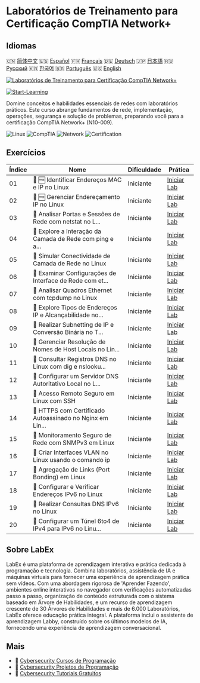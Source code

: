 # Laboratórios de Treinamento para Certificação CompTIA Network+

## Idiomas

🇨🇳 [简体中文](README_zh.md) 🇪🇸 [Español](README_es.md) 🇫🇷 [Français](README_fr.md) 🇩🇪 [Deutsch](README_de.md) 🇯🇵 [日本語](README_ja.md) 🇷🇺 [Русский](README_ru.md) 🇰🇷 [한국어](README_ko.md) 🇧🇷 [Português](README_pt.md) 🇺🇸 [English](README.md) 

[![Laboratórios de Treinamento para Certificação CompTIA Network+](https://cover-creator.labex.io/comptia-network-plus-training-labs.png?lang=pt)](https://labex.io/pt/courses/comptia-network-plus-training-labs)

[![Start-Learning](https://img.shields.io/badge/Start-Learning-whitesmoke?style=for-the-badge)](https://labex.io/pt/courses/comptia-network-plus-training-labs)

Domine conceitos e habilidades essenciais de redes com laboratórios práticos. Este curso abrange fundamentos de rede, implementação, operações, segurança e solução de problemas, preparando você para a certificação CompTIA Network+ (N10-009).

![Linux](https://img.shields.io/badge/Linux-whitesmoke?style=for-the-badge&logo=linux)
![CompTIA](https://img.shields.io/badge/CompTIA-whitesmoke?style=for-the-badge&logo=comptia)
![Network](https://img.shields.io/badge/Network-whitesmoke?style=for-the-badge&logo=network)
![Certification](https://img.shields.io/badge/Certification-whitesmoke?style=for-the-badge&logo=certification)


## Exercícios

|   Índice | Nome                                                      | Dificuldade   | Prática                                                                                                                                                  |
|----------|-----------------------------------------------------------|---------------|----------------------------------------------------------------------------------------------------------------------------------------------------------|
|       01 | 📖 🆓 Identificar Endereços MAC e IP no Linux             | Iniciante     | <a target='_blank' href='https://labex.io/pt/tutorials/comptia-identify-mac-and-ip-addresses-in-linux-592731'>Iniciar Lab</a>                            |
|       02 | 📖 🆓 Gerenciar Endereçamento IP no Linux                 | Iniciante     | <a target='_blank' href='https://labex.io/pt/tutorials/comptia-manage-ip-addressing-in-linux-592736'>Iniciar Lab</a>                                     |
|       03 | 📖  Analisar Portas e Sessões de Rede com netstat no L... | Iniciante     | <a target='_blank' href='https://labex.io/pt/tutorials/comptia-analyze-network-ports-and-sessions-with-netstat-in-linux-592741'>Iniciar Lab</a>          |
|       04 | 📖  Explore a Interação da Camada de Rede com ping e a... | Iniciante     | <a target='_blank' href='https://labex.io/pt/tutorials/comptia-explore-network-layer-interaction-with-ping-and-arp-in-linux-592746'>Iniciar Lab</a>      |
|       05 | 📖  Simular Conectividade de Camada de Rede no Linux      | Iniciante     | <a target='_blank' href='https://labex.io/pt/tutorials/comptia-simulate-network-layer-connectivity-in-linux-592752'>Iniciar Lab</a>                      |
|       06 | 📖  Examinar Configurações de Interface de Rede com et... | Iniciante     | <a target='_blank' href='https://labex.io/pt/tutorials/comptia-examine-network-interface-settings-with-ethtool-in-linux-592759'>Iniciar Lab</a>          |
|       07 | 📖  Analisar Quadros Ethernet com tcpdump no Linux        | Iniciante     | <a target='_blank' href='https://labex.io/pt/tutorials/comptia-analyze-ethernet-frames-with-tcpdump-in-linux-592765'>Iniciar Lab</a>                     |
|       08 | 📖  Explore Tipos de Endereços IP e Alcançabilidade no... | Iniciante     | <a target='_blank' href='https://labex.io/pt/tutorials/comptia-explore-ip-address-types-and-reachability-in-linux-592780'>Iniciar Lab</a>                |
|       09 | 📖  Realizar Subnetting de IP e Conversão Binária no T... | Iniciante     | <a target='_blank' href='https://labex.io/pt/tutorials/comptia-perform-ip-subnetting-and-binary-conversion-in-the-linux-terminal-592782'>Iniciar Lab</a> |
|       10 | 📖  Gerenciar Resolução de Nomes de Host Locais no Lin... | Iniciante     | <a target='_blank' href='https://labex.io/pt/tutorials/comptia-manage-local-hostname-resolution-in-linux-592792'>Iniciar Lab</a>                         |
|       11 | 📖  Consultar Registros DNS no Linux com dig e nslooku... | Iniciante     | <a target='_blank' href='https://labex.io/pt/tutorials/comptia-query-dns-records-in-linux-with-dig-and-nslookup-592796'>Iniciar Lab</a>                  |
|       12 | 📖  Configurar um Servidor DNS Autoritativo Local no L... | Iniciante     | <a target='_blank' href='https://labex.io/pt/tutorials/comptia-set-up-a-local-authoritative-dns-server-on-linux-592803'>Iniciar Lab</a>                  |
|       13 | 📖  Acesso Remoto Seguro em Linux com SSH                 | Iniciante     | <a target='_blank' href='https://labex.io/pt/tutorials/comptia-secure-remote-access-in-linux-with-ssh-592816'>Iniciar Lab</a>                            |
|       14 | 📖  HTTPS com Certificado Autoassinado no Nginx em Lin... | Iniciante     | <a target='_blank' href='https://labex.io/pt/tutorials/comptia-https-with-a-self-signed-certificate-on-nginx-in-linux-592820'>Iniciar Lab</a>            |
|       15 | 📖  Monitoramento Seguro de Rede com SNMPv3 em Linux      | Iniciante     | <a target='_blank' href='https://labex.io/pt/tutorials/comptia-secure-network-monitoring-with-snmpv3-in-linux-592826'>Iniciar Lab</a>                    |
|       16 | 📖  Criar Interfaces VLAN no Linux usando o comando ip    | Iniciante     | <a target='_blank' href='https://labex.io/pt/tutorials/comptia-create-vlan-interfaces-in-linux-using-the-ip-command-592842'>Iniciar Lab</a>              |
|       17 | 📖  Agregação de Links (Port Bonding) em Linux            | Iniciante     | <a target='_blank' href='https://labex.io/pt/tutorials/comptia-link-aggregation-port-bonding-in-linux-592851'>Iniciar Lab</a>                            |
|       18 | 📖  Configurar e Verificar Endereços IPv6 no Linux        | Iniciante     | <a target='_blank' href='https://labex.io/pt/tutorials/comptia-configure-and-verify-ipv6-addresses-in-linux-592858'>Iniciar Lab</a>                      |
|       19 | 📖  Realizar Consultas DNS IPv6 no Linux                  | Iniciante     | <a target='_blank' href='https://labex.io/pt/tutorials/comptia-perform-ipv6-dns-lookups-in-linux-592862'>Iniciar Lab</a>                                 |
|       20 | 📖  Configurar um Túnel 6to4 de IPv4 para IPv6 no Linu... | Iniciante     | <a target='_blank' href='https://labex.io/pt/tutorials/comptia-configure-an-ipv4-to-ipv6-6to4-tunnel-in-linux-592867'>Iniciar Lab</a>                    |

## Sobre LabEx

LabEx é uma plataforma de aprendizagem interativa e prática dedicada à programação e tecnologia. Combina laboratórios, assistência de IA e máquinas virtuais para fornecer uma experiência de aprendizagem prática sem vídeos. Com uma abordagem rigorosa de 'Aprender Fazendo', ambientes online interativos no navegador com verificações automatizadas passo a passo, organização de conteúdo estruturada com o sistema baseado em Árvore de Habilidades, e um recurso de aprendizagem crescente de 30 Árvores de Habilidades e mais de 6.000 Laboratórios, LabEx oferece educação prática integral. A plataforma inclui o assistente de aprendizagem Labby, construído sobre os últimos modelos de IA, fornecendo uma experiência de aprendizagem conversacional.

## Mais

- 🔗 [Cybersecurity Cursos de Programação](https://github.com/labex-labs/awesome-programming-courses)
- 🔗 [Cybersecurity Projetos de Programação](https://github.com/labex-labs/awesome-programming-projects)
- 🔗 [Cybersecurity Tutoriais Gratuitos](https://github.com/labex-labs/cybersecurity-free-tutorials)

